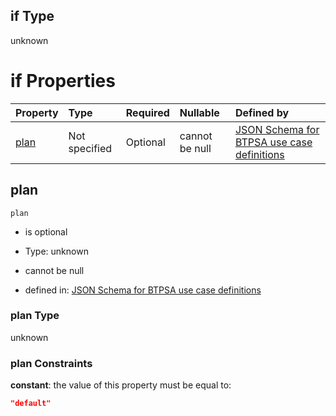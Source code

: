 ## if Type

unknown

# if Properties

| Property      | Type          | Required | Nullable       | Defined by                                                                                                                                                                                                                                  |
| :------------ | :------------ | :------- | :------------- | :------------------------------------------------------------------------------------------------------------------------------------------------------------------------------------------------------------------------------------------ |
| [plan](#plan) | Not specified | Optional | cannot be null | [JSON Schema for BTPSA use case definitions](btpsa-usecase-properties-services-items-allof-1-then-allof-38-then-allof-0-if-properties-plan.md "undefined#/properties/services/items/allOf/1/then/allOf/38/then/allOf/0/if/properties/plan") |

## plan



`plan`

*   is optional

*   Type: unknown

*   cannot be null

*   defined in: [JSON Schema for BTPSA use case definitions](btpsa-usecase-properties-services-items-allof-1-then-allof-38-then-allof-0-if-properties-plan.md "undefined#/properties/services/items/allOf/1/then/allOf/38/then/allOf/0/if/properties/plan")

### plan Type

unknown

### plan Constraints

**constant**: the value of this property must be equal to:

```json
"default"
```

